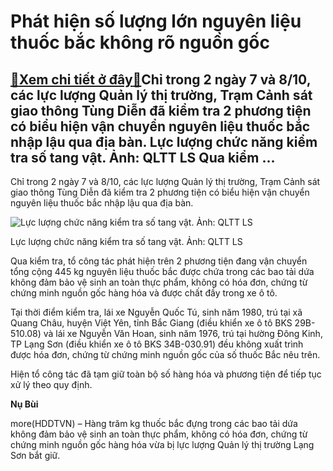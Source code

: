 Phát hiện số lượng lớn nguyên liệu thuốc bắc không rõ nguồn gốc
===============================================================

[:gift:Xem chi tiết ở đây:gift:](https://hddtvn.com/phat-hien-so-luong-lon-nguyen-lieu-thuoc-bac-khong-ro-nguon-goc/)Chỉ trong 2 ngày 7 và 8/10, các lực lượng Quản lý thị trường, Trạm Cảnh sát giao thông Tùng Diễn đã kiểm tra 2 phương tiện có biểu hiện vận chuyển nguyên liệu thuốc bắc nhập lậu qua địa bàn. Lực lượng chức năng kiểm tra số tang vật. Ảnh: QLTT LS Qua kiểm …
----------------------------------------------------------------------------------------------------------------------------------------------------------------------------------------------------------------------------------------------------------------


Chỉ trong 2 ngày 7 và 8/10, các lực lượng Quản lý thị trường, Trạm Cảnh sát giao thông Tùng Diễn đã kiểm tra 2 phương tiện có biểu hiện vận chuyển nguyên liệu thuốc bắc nhập lậu qua địa bàn.





![Lực lượng chức năng kiểm tra số tang vật. Ảnh: QLTT LS](https://hddtvn.com/wp-content/uploads/2021/01/5907_e29a214d5c2ba275fb3a2.jpg "Lực lượng chức năng kiểm tra số tang vật. Ảnh: QLTT LS")


Lực lượng chức năng kiểm tra số tang vật. Ảnh: QLTT LS



Qua kiểm tra, tổ công tác phát hiện trên 2 phương tiện đang vận chuyển tổng cộng 445 kg nguyên liệu thuốc bắc được chứa trong các bao tải dứa không đảm bảo vệ sinh an toàn thực phẩm, không có hóa đơn, chứng từ chứng minh nguồn gốc hàng hóa và được chất đầy trong xe ô tô.


Tại thời điểm kiểm tra, lái xe Nguyễn Quốc Tú, sinh năm 1980, trú tại xã Quang Châu, huyện Việt Yên, tỉnh Bắc Giang (điều khiển xe ô tô BKS 29B-510.08) và lái xe Nguyễn Văn Hoan, sinh năm 1976, trú tại hường Đông Kinh, TP Lạng Sơn (điều khiển xe ô tô BKS 34B-030.91) đều không xuất trình được hóa đơn, chứng từ chứng minh nguồn gốc của số thuốc Bắc nêu trên.


Hiện tổ công tác đã tạm giữ toàn bộ số hàng hóa và phương tiện để tiếp tục xử lý theo quy định.




**Nụ Bùi**



more(HDDTVN) – Hàng trăm kg thuốc bắc đựng trong các bao tải dứa không đảm bảo vệ sinh an toàn thực phẩm, không có hóa đơn, chứng từ chứng minh nguồn gốc hàng hóa vừa bị lực lượng Quản lý thị trường Lạng Sơn bắt giữ.

